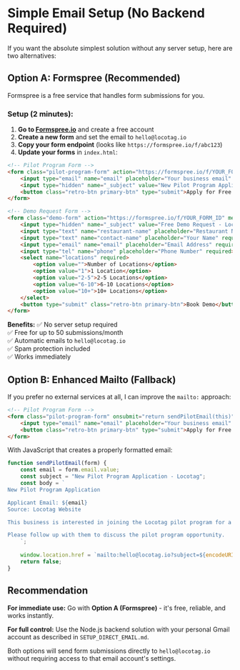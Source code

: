 # Simple Email Setup (No Backend Required)

If you want the absolute simplest solution without any server setup, here are two alternatives:

## Option A: Formspree (Recommended)

Formspree is a free service that handles form submissions for you.

### Setup (2 minutes):

1. **Go to [Formspree.io](https://formspree.io)** and create a free account
2. **Create a new form** and set the email to `hello@locotag.io`
3. **Copy your form endpoint** (looks like `https://formspree.io/f/abc123`)
4. **Update your forms** in `index.html`:

```html
<!-- Pilot Program Form -->
<form class="pilot-program-form" action="https://formspree.io/f/YOUR_FORM_ID" method="POST">
    <input type="email" name="email" placeholder="Your business email" required>
    <input type="hidden" name="_subject" value="New Pilot Program Application">
    <button class="retro-btn primary-btn" type="submit">Apply for Free Pilot</button>
</form>

<!-- Demo Request Form -->
<form class="demo-form" action="https://formspree.io/f/YOUR_FORM_ID" method="POST">
    <input type="hidden" name="_subject" value="Free Demo Request - Locotag">
    <input type="text" name="restaurant-name" placeholder="Restaurant Name" required>
    <input type="text" name="contact-name" placeholder="Your Name" required>
    <input type="email" name="email" placeholder="Email Address" required>
    <input type="tel" name="phone" placeholder="Phone Number" required>
    <select name="locations" required>
        <option value="">Number of Locations</option>
        <option value="1">1 Location</option>
        <option value="2-5">2-5 Locations</option>
        <option value="6-10">6-10 Locations</option>
        <option value="10+">10+ Locations</option>
    </select>
    <button type="submit" class="retro-btn primary-btn">Book Demo</button>
</form>
```

**Benefits:**
✅ No server setup required  
✅ Free for up to 50 submissions/month  
✅ Automatic emails to `hello@locotag.io`  
✅ Spam protection included  
✅ Works immediately  

## Option B: Enhanced Mailto (Fallback)

If you prefer no external services at all, I can improve the `mailto:` approach:

```html
<!-- Pilot Program Form -->
<form class="pilot-program-form" onsubmit="return sendPilotEmail(this)">
    <input type="email" name="email" placeholder="Your business email" required>
    <button class="retro-btn primary-btn" type="submit">Apply for Free Pilot</button>
</form>
```

With JavaScript that creates a properly formatted email:

```javascript
function sendPilotEmail(form) {
    const email = form.email.value;
    const subject = "New Pilot Program Application - Locotag";
    const body = `
New Pilot Program Application

Applicant Email: ${email}
Source: Locotag Website

This business is interested in joining the Locotag pilot program for a chance to get one month FREE of Locotag (Value HKD 16,550).

Please follow up with them to discuss the pilot program opportunity.
    `;
    
    window.location.href = `mailto:hello@locotag.io?subject=${encodeURIComponent(subject)}&body=${encodeURIComponent(body)}`;
    return false;
}
```

## Recommendation

**For immediate use:** Go with **Option A (Formspree)** - it's free, reliable, and works instantly.

**For full control:** Use the Node.js backend solution with your personal Gmail account as described in `SETUP_DIRECT_EMAIL.md`.

Both options will send form submissions directly to `hello@locotag.io` without requiring access to that email account's settings.
